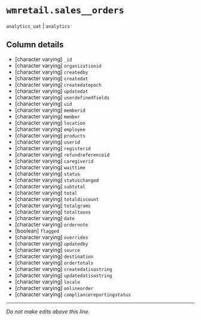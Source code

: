 # `wmretail.sales__orders`
`analytics_uat` | `analytics`

## Column details
* [character varying] `_id`
* [character varying] `organizationid`
* [character varying] `createdby`
* [character varying] `createdat`
* [character varying] `createdatepoch`
* [character varying] `updatedat`
* [character varying] `userdefinedfields`
* [character varying] `uid`
* [character varying] `memberid`
* [character varying] `member`
* [character varying] `location`
* [character varying] `employee`
* [character varying] `products`
* [character varying] `userid`
* [character varying] `registerid`
* [character varying] `refundreferenceid`
* [character varying] `caregiverid`
* [character varying] `waittime`
* [character varying] `status`
* [character varying] `statuschanged`
* [character varying] `subtotal`
* [character varying] `total`
* [character varying] `totaldiscount`
* [character varying] `totalgrams`
* [character varying] `totaltaxes`
* [character varying] `date`
* [character varying] `ordernote`
* [boolean]   `flagged`
* [character varying] `overrides`
* [character varying] `updatedby`
* [character varying] `source`
* [character varying] `destination`
* [character varying] `ordertotals`
* [character varying] `createdatisostring`
* [character varying] `updatedatisostring`
* [character varying] `locale`
* [character varying] `onlineorder`
* [character varying] `compliancereportingstatus`

-------------------------------------------------------------------------------
*Do not make edits above this line.*
